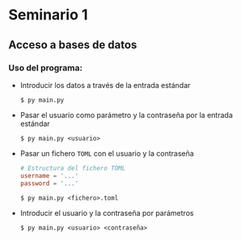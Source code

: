 # Seminario 1
## Acceso a bases de datos

### Uso del programa:

- Introducir los datos a través de la entrada estándar

    `$ py main.py`

- Pasar el usuario como parámetro y la contraseña por la entrada estándar

    `$ py main.py <usuario>`

- Pasar un fichero `TOML` con el usuario y la contraseña

    ```toml
    # Estructura del fichero TOML
    username = '...'
    password = '...'
    ```

    `$ py main.py <fichero>.toml`

- Introducir el usuario y la contraseña por parámetros
  
    `$ py main.py <usuario> <contraseña>`